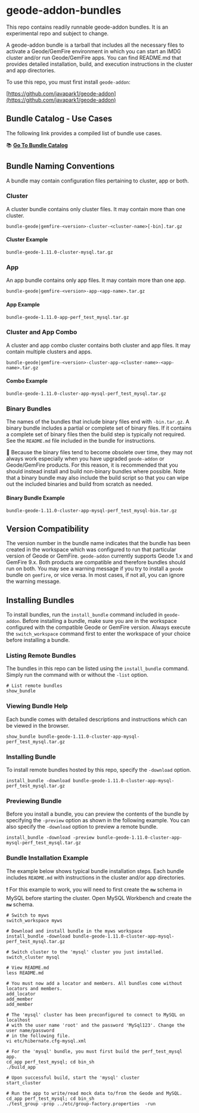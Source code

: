 # geode-addon-bundles

This repo contains readily runnable geode-addon bundles. It is an experimental repo and subject to change.

A geode-addon bundle is a tarball that includes all the necessary files to activate a Geode/GemFire environment in which you can start an IMDG cluster and/or run Geode/GemFire apps. You can find README.md that provides detailed installation, build, and execution instructions in the cluster and app directories.

To use this repo, you must first install `geode-addon`:

[https://github.com/javapark1/geode-addon](https://github.com/javapark1/geode-addon)

## Bundle Catalog - Use Cases

The following link provides a compiled list of bundle use cases.

:books: **[Go To Bundle Catalog](Bundle-Catalog.md)**

## Bundle Naming Conventions

A bundle may contain configuration files pertaining to cluster, app or both. 

### Cluster

A cluster bundle contains only cluster files. It may contain more than one cluster.

```console
bundle-geode|gemfire-<version>-cluster-<cluster-name>[-bin].tar.gz
```
#### Cluster Example

```console
bundle-geode-1.11.0-cluster-mysql.tar.gz
```

### App

An app bundle contains only app files. It may contain more than one app.

```console
bundle-geode|gemfire-<version>-app-<app-name>.tar.gz
```

#### App Example

```console
bundle-geode-1.11.0-app-perf_test_mysql.tar.gz
```

### Cluster and App Combo

A cluster and app combo cluster contains both cluster and app files. It may contain multiple clusters and apps.

```console
bundle-geode|gemfire-<version>-cluster-app-<cluster-name>-<app-name>.tar.gz
``` 

#### Combo Example

```console
bundle-geode-1.11.0-cluster-app-mysql-perf_test_mysql.tar.gz
```

### Binary Bundles

The names of the bundles that include binary files end with `-bin.tar.gz`. A binary bundle includes a partial or complete set of binary files. If it contains a complete set of binary files then the build step is typically not required. See the `README.md` file included in the bundle for instructions.

:pushpin: Because the binary files tend to become obsolete over time, they may not always work especially when you have upgraded `geode-addon` or Geode/GemFire products. For this reason, it is recommended that you should instead install and build non-binary bundles where possible. Note that a binary bundle may also include the build script so that you can wipe out the included binaries and build from scratch as needed.

#### Binary Bundle Example

```console
bundle-geode-1.11.0-cluster-app-mysql-perf_test_mysql-bin.tar.gz
```

## Version Compatibility

The version number in the bundle name indicates that the bundle has been created in the workspace which was configured to run that particular version of Geode or GemFire. `geode-addon` currently supports Geode 1.x and GemFire 9.x. Both products are compatible and therefore bundles should run on both. You may see a warning message if you try to install a `geode` bundle on `gemfire`, or vice versa. In most cases, if not all, you can ignore the warning message.

## Installing Bundles

To install bundles, run the `install_bundle` command included in `geode-addon`. Before installing a bundle, make sure you are in the workspace configured with the compatible Geode or GemFire version. Always execute the `switch_workspace` command first to enter the workspace of your choice before installing a bundle.

### Listing Remote Bundles

The bundles in this repo can be listed using the `install_bundle` command. Simply run the command with or without the `-list` option.

```console
# List remote bundles
show_bundle
```

### Viewing Bundle Help

Each bundle comes with detailed descriptions and instructions which can be viewed in the browser.

```console
show_bundle bundle-geode-1.11.0-cluster-app-mysql-perf_test_mysql.tar.gz
```

### Installing Bundle

To install remote bundles hosted by this repo, specify the `-download` option.

```console
install_bundle -download bundle-geode-1.11.0-cluster-app-mysql-perf_test_mysql.tar.gz
```

### Previewing Bundle

Before you install a bundle, you can preview the contents of the bundle by specifying the `-preview` option as shown in the following example. You can also specify the `-download` option to preview a remote bundle.

```console
install_bundle -download -preview bundle-geode-1.11.0-cluster-app-mysql-perf_test_mysql.tar.gz
```

### Bundle Installation Example

The example below shows typical bundle installation steps. Each bundle includes `README.md` with instructions in the cluster and/or app directories.

:exclamation: For this example to work, you will need to first create the **`nw`** schema in MySQL before starting the cluster. Open MySQL Workbench and create the **`nw`** schema.

```console
# Switch to myws
switch_workspace myws

# Download and install bundle in the myws workspace
install_bundle -download bundle-geode-1.11.0-cluster-app-mysql-perf_test_mysql.tar.gz

# Switch cluster to the 'mysql' cluster you just installed.
switch_cluster mysql

# View README.md
less README.md

# You must now add a locator and members. All bundles come without locators and members.
add_locator
add_member
add_member

# The 'mysql' cluster has been preconfigured to connect to MySQL on localhost
# with the user name 'root' and the password 'MySql123'. Change the user name/password
# in the following file.
vi etc/hibernate.cfg-mysql.xml

# For the 'mysql' bundle, you must first build the perf_test_mysql app.
cd_app perf_test_mysql; cd bin_sh
./build_app

# Upon successful build, start the 'mysql' cluster
start_cluster

# Run the app to write/read mock data to/from the Geode and MySQL.
cd_app perf_test_mysql; cd bin_sh
./test_group -prop ../etc/group-factory.properties  -run

